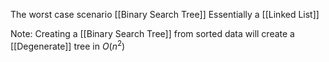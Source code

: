 The worst case scenario [[Binary Search Tree]]
Essentially a [[Linked List]]

Note: Creating a [[Binary Search Tree]] from sorted data will create a [[Degenerate]] tree in $O(n^2)$

